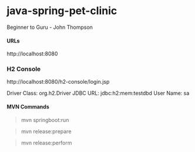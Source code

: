 # java-spring-pet-clinic
Beginner to Guru - John Thompson

#### URLs
http://localhost:8080

### H2 Console
http://localhost:8080/h2-console/login.jsp

Driver Class:   org.h2.Driver
JDBC URL:       jdbc:h2:mem:testdbd
User Name:      sa
 

#### MVN Commands 

> mvn springboot:run

> mvn release:prepare

> mvn release:perform